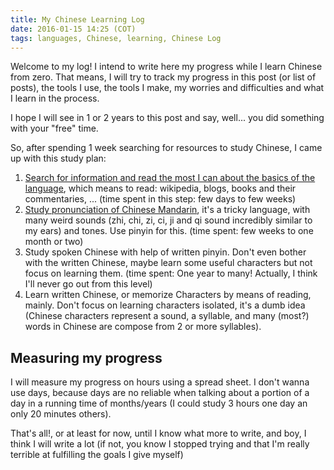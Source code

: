 ```yaml
---
title: My Chinese Learning Log
date: 2016-01-15 14:25 (COT)
tags: languages, Chinese, learning, Chinese Log
---
```


Welcome to my log! I intend to write here my progress while I learn Chinese from zero.
That means, I will try to track my progress in this post (or list of posts), the tools I
use, the tools I make, my worries and difficulties and what I learn in the process.

I hope I will see in 1 or 2 years to this post and say, well... you did something with
your "free" time.

So, after spending 1 week searching for resources to study Chinese, I came up with this
study plan:

1. [Search for information and read the most I can about the basics of the
   language](/blog/posts/2016/01/en/chinese-log-step-1/), which means to read: wikipedia,
   blogs, books and their commentaries, ... (time spent in this step: few days to few
   weeks)
2. [Study pronunciation of Chinese Mandarin](/blog/posts/2016/01/en/chinese-log-step-2/),
   it's a tricky language, with many weird sounds (zhi, chi, zi, ci, ji and qi sound
   incredibly similar to my ears) and tones. Use pinyin for this. (time spent: few weeks
   to one month or two)
3. Study spoken Chinese with help of written pinyin. Don't even bother with the written
   Chinese, maybe learn some useful characters but not focus on learning them. (time
   spent: One year to many! Actually, I think I'll never go out from this level)
4. Learn written Chinese, or memorize Characters by means of reading, mainly. Don't focus
   on learning characters isolated, it's a dumb idea (Chinese characters represent a
   sound, a syllable, and many (most?) words in Chinese are compose from 2 or more
   syllables).

Measuring my progress
-------------------

I will measure my progress on hours using a spread sheet. I don't wanna use days, because
days are no reliable when talking about a portion of a day in a running time of
months/years (I could study 3 hours one day an only 20 minutes others).

That's all!, or at least for now, until I know what more to write, and boy, I think I will
write a lot (if not, you know I stopped trying and that I'm really terrible at fulfilling
the goals I give myself)

[//]: # ( vim:set ts=2 sw=2 tw=90 et : cc=92: )
